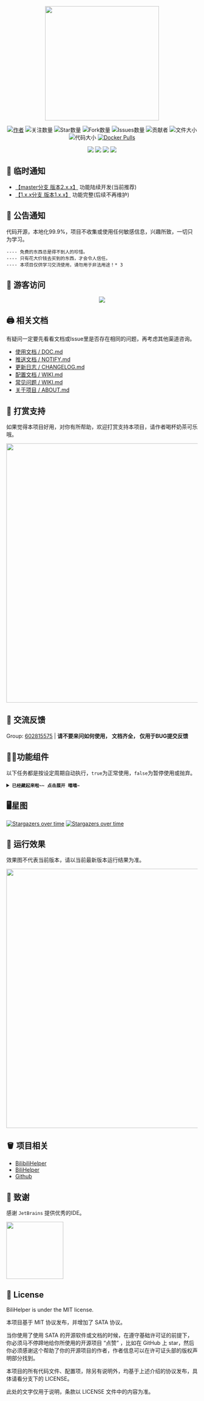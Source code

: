 <p align="center"><img width="300px" src="https://user-images.githubusercontent.com/19500576/118621710-36428180-b7f9-11eb-891d-3f5697347cef.png"></p>

[//]: # (<p align="center"><img width="300px" src="https://i.loli.net/2018/04/20/5ad97bd395912.jpeg"></p>)

<div align="center"> 

[![](https://img.shields.io/badge/Author-Lkeme-blueviolet "作者")](https://github.com/lkeme/ )
![](https://img.shields.io/badge/dynamic/json?label=GitHub%20Followers&query=%24.data.totalSubs&url=https%3A%2F%2Fapi.spencerwoo.com%2Fsubstats%2F%3Fsource%3Dgithub%26queryKey%3Dlkeme&labelColor=282c34&color=181717&logo=github&longCache=true "关注数量")
![](https://img.shields.io/github/stars/lkeme/BiliHelper-personal.svg?style=plastic&logo=appveyor "Star数量")
![](https://img.shields.io/github/forks/lkeme/BiliHelper-personal.svg?style=plastic&logo=stackshare "Fork数量")
![](https://img.shields.io/github/issues/lkeme/BiliHelper-personal.svg?style=plastic&logo=stackshare "Issues数量")
![](https://img.shields.io/github/contributors/lkeme/BiliHelper-personal "贡献者")
![](https://img.shields.io/github/repo-size/lkeme/BiliHelper-personal?style=flat-square&label=files&color=cf8ef4&labelColor=373e4dl "文件大小")
![](https://img.shields.io/github/languages/code-size/lkeme/BiliHelper-personal?color=blueviolet&style=flat-square "代码大小")
[![Docker Pulls](https://img.shields.io/docker/pulls/lkeme/bilihelper-personal?style=flat-square)](https://hub.docker.com/r/lkeme/bilihelper-personal)

[//]: # (<br>)

[//]: # (<img alt="GitHub Workflow Status" src="https://img.shields.io/github/workflow/status/lkeme/BiliHelper-personal/cron%20update?style=flat-square">)

[//]: # (<img alt="GitHub last commit" src="https://img.shields.io/github/last-commit/lkeme/BiliHelper-personal/main?style=flat-square">)

[//]: # (<img alt="GitHub commit activity" src="https://img.shields.io/github/commit-activity/w/lkeme/BiliHelper-personal/main?style=flat-square">  )

[//]: # (<img alt="GitHub commit activity" src="https://data.jsdelivr.com/v1/package/gh/lkeme/BiliHelper-personal/badge?style=rounded&style=flat-square">  )

[//]: # (<br>)
</div>

<p align="center">

<img src="https://img.shields.io/badge/Version-2.0.6.230127-orange.svg?longCache=true&style=for-the-badge">
<img src="https://img.shields.io/badge/PHP-8.1+-green.svg?longCache=true&style=for-the-badge">
<img src="https://img.shields.io/badge/Composer-latest-blueviolet.svg?longCache=true&style=for-the-badge">
<img src="https://img.shields.io/badge/License-mit-blue.svg?longCache=true&style=for-the-badge">

</p>

## 🌟 临时通知

- [【master分支 版本2.x.x】](https://github.com/lkeme/BiliHelper-personal/tree/master) 功能陆续开发(当前推荐)
- [【1.x.x分支 版本1.x.x】](https://github.com/lkeme/BiliHelper-personal/tree/1.x.x) 功能完整(后续不再维护)

## 📌 公告通知

代码开源，本地化99.9%，项目不收集或使用任何敏感信息，兴趣所致，一切只为学习。

```notice
---- 免费的东西总是得不到人的珍惜。
---- 只有花大价钱去买到的东西，才会令人信任。
---- 本项目仅供学习交流使用，请勿用于非法用途！* 3
```

## 👤 游客访问

<p align="center"> 
   <img alingn="center" src="https://profile-counter.glitch.me/BiliHelper-personal/count.svg" />

[//]: # (    <br>)

[//]: # (    <img src="https://count.getloli.com/get/@:BiliHelper-personal" alt=":BiliHelper-personal" />)
 </p>

## 🖨️ 相关文档

有疑问一定要先看看文档或Issue里是否存在相同的问题，再考虑其他渠道咨询。

* [使用文档 / DOC.md](./docs/DOC.md)
* [推送文档 / NOTIFY.md](./docs/NOTIFY.md)
* [更新日志 / CHANGELOG.md](./docs/CHANGELOG.md)
* [配置文档 / WIKI.md](https://github.com/lkeme/BiliHelper-personal/wiki/%E9%85%8D%E7%BD%AE%E6%96%87%E4%BB%B6%E8%AF%A6%E8%A7%A3)
* [常见问题 / WIKI.md](https://github.com/lkeme/BiliHelper-personal/wiki/%E5%B8%B8%E8%A7%81%E9%97%AE%E9%A2%98)
* [关于项目 / ABOUT.md](./docs/ABOUT.md)

## 🎁 打赏支持

如果觉得本项目好用，对你有所帮助，欢迎打赏支持本项目，请作者喝杯奶茶可乐哦。

<p align="center"><img width="680px" src="https://user-images.githubusercontent.com/19500576/118621834-55d9aa00-b7f9-11eb-9de2-6cfd5e8f20e6.png"></p>

[comment]: <> (![Image]&#40;https://i.loli.net/2019/07/13/5d2963e5cc1eb22973.png&#41;)

[comment]: <> (:cherry_blossom: :gift: :gift_heart: :confetti_ball:)

## 💬 交流反馈

Group: [602815575](https://jq.qq.com/?_wv=1027&k=UaalVexM) | **请不要来问如何使用， 文档齐全， 仅用于BUG提交反馈**

## 🧑‍🏭功能组件

以下任务都是按设定周期自动执行，`true`为正常使用，`false`为暂停使用或抛弃。

[//]: # (<details open><summary>点击展开</summary>)
<details><summary><strong><code>已经藏起来啦~~ 点击展开 嘻嘻~</code></strong></summary></code>

<br>  

| plugin          | version | description    | author            | pid  | cycle     | status |
|-----------------|---------|----------------|-------------------|------|-----------|--------|
| CheckUpdate     | 0.0.1   | 检查版本更新         | Lkeme             | 1000 | 24(小时)    | √      |
| Login           | 0.0.1   | 账号登录、刷新、保活     | Lkeme             | 1001 | 2(小时)     | √      |
| MainSite        | 0.0.1   | 主站任务(观看\分享\投币) | Lkeme             | 1100 | 24(小时)    | √      |
| Manga           | 0.0.1   | 漫画签到/分享        | Lkeme             | 1101 | 24(小时)    | √      |
| LoveClub        | 0.0.1   | 友爱社签到          | Lkeme             | 1102 | 24(小时)    | √      |
| LiveSignIn      | 0.0.1   | 直播签到           | Lkeme             | 1103 | 24(小时)    | √      |
| GameForecast    | 0.0.1   | 游戏赛事预测(破产机)    | Lkeme             | 1104 | 24(小时)    | √      |
| Silver2Coin     | 0.0.1   | 银瓜子兑换硬币        | Lkeme             | 1105 | 24(小时)    | √      |
| Judge           | 0.0.1   | 風機委員投票         | Lkeme             | 1106 | 15-30(分钟) | √      |
| VipPrivilege    | 0.0.1   | 领取大会员权益        | Lkeme             | 1107 | 24(小时)    | √      |
| BpConsumption   | 0.0.1   | 大会员B币券消费       | Lkeme             | 1108 | 24(小时)    | √      |
| LiveReservation | 0.0.1   | 预约直播有奖         | Lkeme             | 1109 | 1-3(小时)   | √      |
| LiveGoldBox     | 0.0.1   | 直播金色宝箱(实物抽奖)   | Lkeme             | 1110 | 6-10(分钟)  | √      |
| AwardRecords    | 0.0.1   | 获奖记录           | Lkeme             | 1111 | 5(分钟)     | √      |
| VipPoint        | 0.0.1   | 大会员积分          | Lkeme             | 1112 | 5(分钟)     | √      |
| Lotty           | 0.0.1   | 抽奖             | MoeHero           | 1113 | 5(分钟)     | √      |
| DailyGold       | 0.0.1   | 每日电池(APP)      | Lkeme             | 1114 | 24(小时)    | √      |
| PolishMedal     | 0.0.1   | 点亮灰色勋章         | possible318/Lkeme | 1115 | 1(小时)     | √      |


</details>

## 🖥️星图

[//]: # ([![Star History Chart]&#40;https://api.star-history.com/svg?repos=lkeme/BiliHelper-personal&type=Timeline&#41;]&#40;https://star-history.com/#lkeme/BiliHelper-personal&Timeline&#41;)
[![Stargazers over time](https://starchart.cc/lkeme/BiliHelper-personal.svg)](https://starchart.cc/lkeme/BiliHelper-personal)
[![Stargazers over time](https://starchart.cc/lkeme/BiliHelper.svg)](https://starchart.cc/lkeme/BiliHelper)

## 🤭 运行效果

效果图不代表当前版本，请以当前最新版本运行结果为准。

<p align="center"><img width="680px" src="https://user-images.githubusercontent.com/19500576/118621918-6853e380-b7f9-11eb-8c73-e041c402a56b.png"></p>

[comment]: <> (![Image]&#40;https://i.loli.net/2019/07/13/5d296961a4bae41364.png&#41;)

## 🪣 项目相关

* [BilibiliHelper](https://github.com/metowolf/BilibiliHelper)
* [BiliHelper](https://github.com/lkeme/BiliHelper)
* [Github](https://github.com/)

## 🙏 致谢

感谢 `JetBrains` 提供优秀的IDE。

<a href="https://www.jetbrains.com/?from=BiliHelper-personal" target="_blank">
<img src="https://tva1.sinaimg.cn/large/008eGmZEly1gov9g3tzrnj30u00wj0tn.jpg" width="150"/>
</a>

## 🪪 License

BiliHelper is under the MIT license.

本项目基于 MIT 协议发布，并增加了 SATA 协议。

当你使用了使用 SATA 的开源软件或文档的时候，在遵守基础许可证的前提下，你必须马不停蹄地给你所使用的开源项目 “点赞” ，比如在
GitHub 上
star，然后你必须感谢这个帮助了你的开源项目的作者，作者信息可以在许可证头部的版权声明部分找到。

本项目的所有代码文件、配置项，除另有说明外，均基于上述介绍的协议发布，具体请看分支下的 LICENSE。

此处的文字仅用于说明，条款以 LICENSE 文件中的内容为准。
